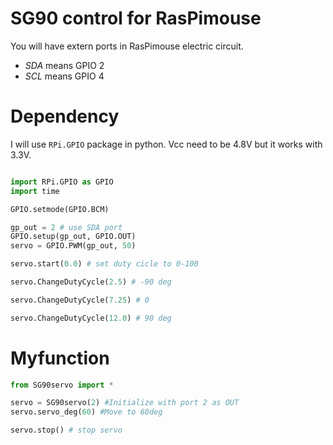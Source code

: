 
# SG90 control for RasPimouse

You will have extern ports in RasPimouse electric circuit.

- *SDA* means GPIO 2
- *SCL* means GPIO 4

# Dependency

I will use `RPi.GPIO` package in python.
Vcc need to be 4.8V but it works with 3.3V.



```python

import RPi.GPIO as GPIO
import time

GPIO.setmode(GPIO.BCM)

gp_out = 2 # use SDA port
GPIO.setup(gp_out, GPIO.OUT)
servo = GPIO.PWM(gp_out, 50) 

servo.start(0.0) # set duty cicle to 0-100

servo.ChangeDutyCycle(2.5) # -90 deg

servo.ChangeDutyCycle(7.25) # 0 

servo.ChangeDutyCycle(12.0) # 90 deg

```

# Myfunction


```python
from SG90servo import *

servo = SG90servo(2) #Initialize with port 2 as OUT
servo.servo_deg(60) #Move to 60deg

servo.stop() # stop servo
```

